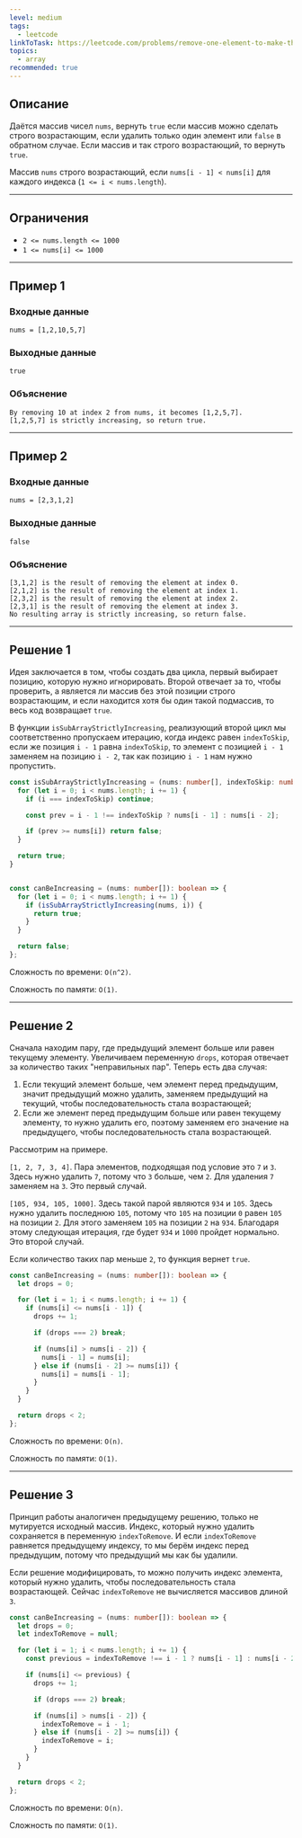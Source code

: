 ```yaml
---
level: medium
tags:
  - leetcode
linkToTask: https://leetcode.com/problems/remove-one-element-to-make-the-array-strictly-increasing/description/
topics:
  - array
recommended: true
---
```

## Описание

Даётся массив чисел `nums`, вернуть `true` если массив можно сделать строго возрастающим, если удалить только один элемент или `false` в обратном случае. Если массив и так строго возрастающий, то вернуть `true`.

Массив `nums` строго возрастающий, если `nums[i - 1] < nums[i]` для каждого индекса (`1 <= i < nums.length`). 

---
## Ограничения

- `2 <= nums.length <= 1000`
- `1 <= nums[i] <= 1000`

---
## Пример 1

### Входные данные

```
nums = [1,2,10,5,7]
```
### Выходные данные

```
true
```
### Объяснение

```
By removing 10 at index 2 from nums, it becomes [1,2,5,7].
[1,2,5,7] is strictly increasing, so return true.
```

---
## Пример 2

### Входные данные

```
nums = [2,3,1,2]
```
### Выходные данные

```
false
```
### Объяснение

```
[3,1,2] is the result of removing the element at index 0.
[2,1,2] is the result of removing the element at index 1.
[2,3,2] is the result of removing the element at index 2.
[2,3,1] is the result of removing the element at index 3.
No resulting array is strictly increasing, so return false.
```

---
## Решение 1

Идея заключается в том, чтобы создать два цикла, первый выбирает позицию, которую нужно игнорировать. Второй отвечает за то, чтобы проверить, а является ли массив без этой позиции строго возрастающим, и если находится хотя бы один такой подмассив, то весь код возвращает `true`. 

В функции `isSubArrayStrictlyIncreasing`, реализующий второй цикл мы соответственно пропускаем итерацию, когда индекс равен `indexToSkip`, если же позиция `i - 1` равна `indexToSkip`, то элемент с позицией `i - 1` заменяем на позицию `i - 2`, так как позицию `i - 1` нам нужно пропустить.  

```typescript
const isSubArrayStrictlyIncreasing = (nums: number[], indexToSkip: number) => {
  for (let i = 0; i < nums.length; i += 1) {
    if (i === indexToSkip) continue;

    const prev = i - 1 !== indexToSkip ? nums[i - 1] : nums[i - 2];

    if (prev >= nums[i]) return false;
  }

  return true;
}


const canBeIncreasing = (nums: number[]): boolean => {
  for (let i = 0; i < nums.length; i += 1) {
    if (isSubArrayStrictlyIncreasing(nums, i)) {
      return true;
    }
  }

  return false;
};
```

Сложность по времени: `O(n^2)`.

Сложность по памяти: `O(1)`.

---
## Решение 2

Сначала находим пару, где предыдущий элемент больше или равен текущему элементу. Увеличиваем переменную `drops`, которая отвечает за количество таких "неправильных пар". Теперь есть два случая:

1. Если текущий элемент больше, чем элемент перед предыдущим, значит предыдущий можно удалить, заменяем предыдущий на текущий, чтобы последовательность стала возрастающей;
2. Если же элемент перед предыдущим  больше или равен текущему элементу, то нужно удалить его, поэтому заменяем его значение на предыдущего, чтобы последовательность стала возрастающей.

Рассмотрим на примере.

`[1, 2, 7, 3, 4]`. Пара элементов, подходящая под условие это `7` и `3`. Здесь нужно удалить `7`, потому что `3` больше, чем `2`. Для удаления `7` заменяем на `3`. Это первый случай.

`[105, 934, 105, 1000]`. Здесь такой парой являются `934` и `105`. Здесь нужно удалить последнюю `105`, потому что `105` на позиции `0` равен `105` на позиции `2`. Для этого заменяем `105` на позиции `2` на `934`. Благодаря этому следующая итерация, где будет `934` и `1000` пройдет нормально. Это второй случай.

Если количество таких пар меньше `2`, то функция вернет `true`.

```typescript
const canBeIncreasing = (nums: number[]): boolean => {
  let drops = 0;

  for (let i = 1; i < nums.length; i += 1) {
    if (nums[i] <= nums[i - 1]) {
      drops += 1;

      if (drops === 2) break;

      if (nums[i] > nums[i - 2]) {
        nums[i - 1] = nums[i];
      } else if (nums[i - 2] >= nums[i]) {
        nums[i] = nums[i - 1];
      }
    }
  }

  return drops < 2;
};
```

Сложность по времени: `O(n)`.

Сложность по памяти: `O(1)`.

---
## Решение 3

Принцип работы аналогичен предыдущему решению, только не мутируется исходный массив. Индекс, который нужно удалить сохраняется в переменную `indexToRemove`. И если `indexToRemove` равняется предыдущему индексу, то мы берём индекс перед предыдущим, потому что предыдущий мы как бы удалили. 

Если решение модифицировать, то можно получить индекс элемента, который нужно удалить, чтобы последовательность стала возрастающей. Сейчас `indexToRemove` не вычисляется массивов длиной `3`.

```typescript
const canBeIncreasing = (nums: number[]): boolean => {
  let drops = 0;
  let indexToRemove = null;

  for (let i = 1; i < nums.length; i += 1) {
    const previous = indexToRemove !== i - 1 ? nums[i - 1] : nums[i - 2];

    if (nums[i] <= previous) {
      drops += 1;

      if (drops === 2) break;

      if (nums[i] > nums[i - 2]) {
        indexToRemove = i - 1;
      } else if (nums[i - 2] >= nums[i]) {
        indexToRemove = i;
      }
    }
  }

  return drops < 2;
};
```

Сложность по времени: `O(n)`.

Сложность по памяти: `O(1)`.